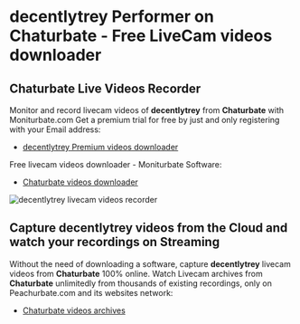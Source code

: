 # decentlytrey Performer on Chaturbate - Free LiveCam videos downloader

## Chaturbate Live Videos Recorder

Monitor and record livecam videos of **decentlytrey** from **Chaturbate** with Moniturbate.com
Get a premium trial for free by just and only registering with your Email address:
* [decentlytrey Premium videos downloader](https://moniturbate.com/request-demo-licence-key.html)

Free livecam videos downloader - Moniturbate Software:
* [Chaturbate videos downloader](https://moniturbate.com/moniturbate-download-software.html)

![decentlytrey livecam videos recorder](https://peachurnet.com/templates/moniturbate-software.png)


## Capture decentlytrey videos from the Cloud and watch your recordings on Streaming

Without the need of downloading a software, capture **decentlytrey** livecam videos from **Chaturbate** 100% online.
Watch Livecam archives from **Chaturbate** unlimitedly from thousands of existing recordings, only on Peachurbate.com and its websites network:
* [Chaturbate videos archives](https://peachurnet.com/)